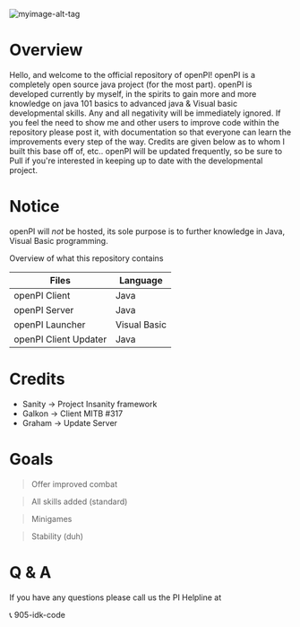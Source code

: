 ![myimage-alt-tag](http://i.imgur.com/8KOhuYR.png)

# Overview
Hello, and welcome to the official repository of openPI! openPI is a completely open source java project (for the most part).
openPI is developed currently by myself, in the spirits to gain more and more knowledge on java 101 basics to advanced java & Visual basic developmental skills. Any and all negativity will be immediately ignored. If you feel the need to show me and other users to improve code within the repository please post it, with documentation so that everyone can learn the improvements every step of the way. Credits are given below as to whom I built this base off of, etc.. openPI will be updated frequently, so be sure to Pull if you're interested in keeping up to date with the developmental project. 

# Notice
openPI will *not* be hosted, its sole purpose is to further knowledge in Java, Visual Basic programming.

Overview of what this repository contains

| Files     | Language |
| ---      | ---       |
| openPI Client | Java         |
| openPI Server     | Java        |
| openPI Launcher     | Visual Basic        |
| openPI Client Updater     | Java        |

# Credits
- Sanity -> Project Insanity framework
- Galkon -> Client MITB #317
- Graham -> Update Server

# Goals
> Offer improved combat

> All skills added (standard)

> Minigames

> Stability (duh)

# Q & A
If you have any questions please call us the PI Helpline at

:telephone_receiver: 905-idk-code
